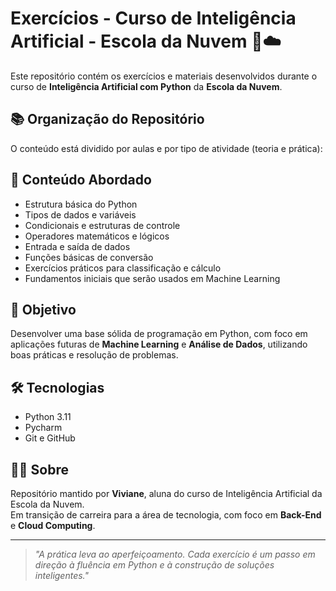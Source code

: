 # Exercícios - Curso de Inteligência Artificial - Escola da Nuvem 🧠☁️

Este repositório contém os exercícios e materiais desenvolvidos durante o curso de **Inteligência Artificial com Python** da **Escola da Nuvem**.

## 📚 Organização do Repositório

O conteúdo está dividido por aulas e por tipo de atividade (teoria e prática):


## 🧪 Conteúdo Abordado

- Estrutura básica do Python
- Tipos de dados e variáveis
- Condicionais e estruturas de controle
- Operadores matemáticos e lógicos
- Entrada e saída de dados
- Funções básicas de conversão
- Exercícios práticos para classificação e cálculo
- Fundamentos iniciais que serão usados em Machine Learning

## 🚀 Objetivo

Desenvolver uma base sólida de programação em Python, com foco em aplicações futuras de **Machine Learning** e **Análise de Dados**, utilizando boas práticas e resolução de problemas.

## 🛠️ Tecnologias

- Python 3.11
- Pycharm
- Git e GitHub

## 👩‍💻 Sobre

Repositório mantido por **Viviane**, aluna do curso de Inteligência Artificial da Escola da Nuvem.  
Em transição de carreira para a área de tecnologia, com foco em **Back-End** e **Cloud Computing**.

---

> *"A prática leva ao aperfeiçoamento. Cada exercício é um passo em direção à fluência em Python e à construção de soluções inteligentes."*

